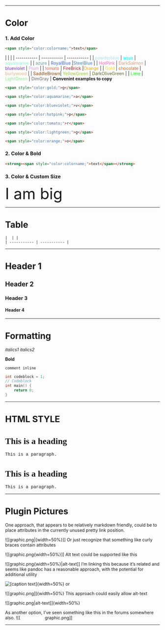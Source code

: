 --------
# Color
### 1. Add Color
```markdown
<span style="color:colorname;">text</span>
```
|  | |
| ----------- | ----------- | ----------- | 
| <span style="color:powderblue;">powderblue</span> | <span style="color:aqua;">aqua</span> | <span style="color:aquamarine;">aquamarine</span> |
| <span style="color:cadetblue;">azure</span> | <span style="color:RoyalBlue;">RoyalBlue</span> |<span style="color:SteelBlue;">SteelBlue</span> |
| <span style="color:HotPink;">HotPink</span> | <span style="color:DarkSalmon;">DarkSalmon</span> | <span style="color:blueviolet;">blueviolet</span> | <span style="color:Plum;">Plum</span> |
| <span style="color:tomato;">tomato</span> | <span style="color:FireBrick;">FireBrick</span> |<span style="color:Orange;">Orange</span> |
| <span style="color:Gold;">Gold</span> | <span style="color:chocolate;">chocolate</span> | <span style="color:burlywood;">burlywood</span> |
| <span style="color:SaddleBrown;">SaddleBrown</span>| <span style="color:YellowGreen;">YellowGreen</span> | <span style="color:DarkOliveGreen;">DarkOliveGreen</span> |
| <span style="color:Lime;">Lime</span> | <span style="color:LightGreen;">LightGreen</span> | <span style="color:DimGray;">DimGray</span> |
**Convenint examples to copy**
```markdown
<span style="color:gold;">g</span>
```
```markdown
<span style="color:aquamarine;">a</span>
```
```markdown
<span style="color:blueviolet;">v</span>
```
```markdown
<span style="color:hotpink;">p</span>
```
```markdown
<span style="color:tomato;">r</span>
```
```markdown
<span style="color:lightgreen;">g</span>
```
```markdown
<span style="color:orange;">o</span>
```


### 2. Color & Bold
```markdown
<strong><span style="color:colorname;">text</span></strong>
```

### 3. Color & Custom Size
<span style="font-size:50px;">I am big</span>

---

# Table

```
|  | |
| ----------- | ----------- | 
```

------------------

# Header 1
## Header 2
### Header 3
#### Header 4

__________________

# Formatting

_italics1_
*italics2*

**Bold**

`comment inline`
```c
int codeblock = 1;
// Codeblock
int main() {
	return 0;
}
```

------------------

# HTML STYLE

<h1 style="font-family:verdana;">This is a heading</h1>  
<p style="font-family:courier;">This is a paragraph.</p>
<h1 style="font-family:verdana;">This is a heading</h1>  
<p style="font-family:courier;">This is a paragraph.</p> 

---

# Plugin Pictures

One approach, that appears to be relatively markdown friendly, could be to place attributes in the currently unused pretty link position.

![[graphic.png|{width=50%}]]
Or just recognize that something like curly braces contain attributes

![[graphic.png{width=50%}]]
Alt text could be supported like this

![[graphic.png{width=50%}|alt-text]]
I’m linking this because it’s related and seems like pandoc has a reasonable approach, with the potential for additional utility

![[caption text]](graphic.png){width=50%}
or

![[graphic.png]]{width=50%}
This approach could easily allow alt-text

![[graphic.png|alt-text]]{width=50%}

As another option, I’ve seen something like this in the forums somewhere also.
![[<img  width="80px">graphic.png]]

---

